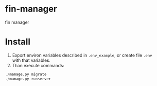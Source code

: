 # fin-manager
fin manager

# Install
1. Export environ variables described in `.env_example`, or create file `.env` with that variables. 
2. Than execute commands:

```python
./manage.py migrate
./manage.py runserver
```
